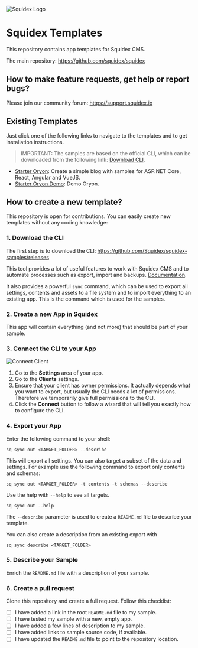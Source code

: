 ![Squidex Logo](https://raw.githubusercontent.com/Squidex/squidex/master/media/logo-wide.png "Squidex")

# Squidex Templates

This repository contains app templates for Squidex CMS.

The main repository: https://github.com/squidex/squidex

## How to make feature requests, get help or report bugs? 

Please join our community forum: https://support.squidex.io

## Existing Templates

Just click one of the following links to navigate to the templates and to get installation instructions.

> IMPORTANT: The samples are based on the official CLI, which can be downloaded from the following link:  [Download CLI](https://github.com/Squidex/squidex-samples/releases).

* [Starter Oryon](starter-oryon/README.md): Create a simple blog with samples for ASP.NET Core, React, Angular and VueJS.
* [Starter Oryon Demo](oryon/README.md): Demo Oryon.

## How to create a new template?

This repository is open for contributions. You can easily create new templates without any coding knowledge:

### 1. Download the CLI

The first step is to download the CLI: https://github.com/Squidex/squidex-samples/releases

This tool provides a lot of useful features to work with Squidex CMS and to automate processes such as export, import and backups. [Documentation](https://docs.squidex.io/02-documentation/developer-guides/automation-tools).

It also provides a powerful `sync` command, which can be used to export all settings, contents and assets to a file system and to import everything to an existing app. This is the command which is used for the samples.

### 2. Create a new App in Squidex

This app will contain everything (and not more) that should be part of your sample.

### 3. Connect the CLI to your App

![Connect Client](_tutorial/01-Client.png "Connect CLI")

1. Go to the **Settings** area of your app.
2. Go to the **Clients** settings.
3. Ensure that your client has owner permissions. It actually depends what you want to export, but usually the CLI needs a lot of permissions. Therefore we temporarily give full permissions to the CLI.
4. Click the **Connect** button to follow a wizard that will tell you exactly how to configure the CLI.

### 4. Export your App

Enter the following command to your shell:

```
sq sync out <TARGET_FOLDER> --describe
```

This will export all settings. You can also target a subset of the data and settings. For example use the following command to export only contents and schemas:

```
sq sync out <TARGET_FOLDER> -t contents -t schemas --describe
```

Use the help with `--help` to see all targets.

```
sq sync out --help
```

The `--describe` parameter is used to create a `README.md` file to describe your template.

You can also create a description from an existing export with 

```
sq sync describe <TARGET_FOLDER>
```

### 5. Describe your Sample

Enrich the `README.md` file with a description of your sample.

### 6. Create a pull request

Clone this repository and create a full request. Follow this checklist:

* [ ] I have added a link in the root `README.md` file to my sample.
* [ ] I have tested my sample with a new, empty app.
* [ ] I have added a few lines of description to my sample.
* [ ] I have added links to sample source code, if available.
* [ ] I have updated the `README.md` file to point to the repository location.
